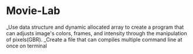 # Movie-Lab
_Use data structure and dynamic allocated array to create a program that can adjusts image's colors, frames, and intensity through the manipulation of pixels(GBR). _Create a file that can compiles multiple command line at once on terminal
